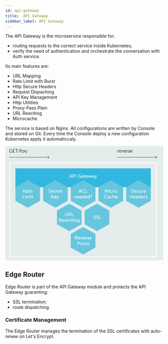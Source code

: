 ```yaml
---
id: api-gateway
title:  API Gateway
sidebar_label: API Gateway
---
```

The API Gateway is the microservice responsible for:

- routing requests to the correct service inside Kubernetes;
- verify the need of authentication and orchestrate the conversation with Auth service.

Its main features are:

* URL Mapping
* Rate Limit with Burst
* Http Secure Headers
* Request Dispaching
* API Key Management
* Http Utilities
* Proxy-Pass Plain
* URL Rewriting
* Microcache

The service is based on Nginx. All configurations are written by Console and stored on Git. Every time the Console deploy a new configuration Kubernetes apply it automaticcaly.

![API Gateway](img/gateway.PNG)

## Edge Router

Edge Router is part of the API Gateway module and protects the API Gateway guaranting:

- SSL termination;
- route dispatching.

### Certificate Management

The Edge Router manages the termination of the SSL certificates with auto-renew on Let's Encrypt.
